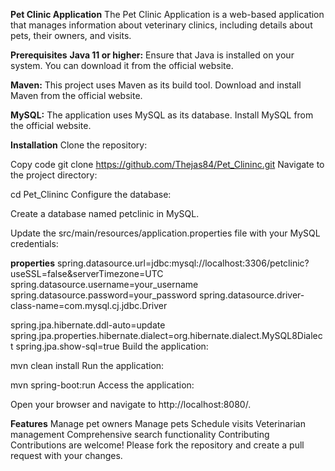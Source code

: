 **Pet Clinic Application**
The Pet Clinic Application is a web-based application that manages information about veterinary clinics, including details about pets, their owners, and visits.

**Prerequisites**
**Java 11 or higher:** Ensure that Java is installed on your system. You can download it from the official website.

**Maven:** This project uses Maven as its build tool. Download and install Maven from the official website.

**MySQL:** The application uses MySQL as its database. Install MySQL from the official website.

**Installation**
Clone the repository:


Copy code
git clone https://github.com/Thejas84/Pet_Clininc.git
Navigate to the project directory:

cd Pet_Clininc
Configure the database:

Create a database named petclinic in MySQL.

Update the src/main/resources/application.properties file with your MySQL credentials:

**properties**
spring.datasource.url=jdbc:mysql://localhost:3306/petclinic?useSSL=false&serverTimezone=UTC
spring.datasource.username=your_username
spring.datasource.password=your_password
spring.datasource.driver-class-name=com.mysql.cj.jdbc.Driver

spring.jpa.hibernate.ddl-auto=update
spring.jpa.properties.hibernate.dialect=org.hibernate.dialect.MySQL8Dialect
spring.jpa.show-sql=true
Build the application:

mvn clean install
Run the application:

mvn spring-boot:run
Access the application:

Open your browser and navigate to http://localhost:8080/.

**Features**
Manage pet owners
Manage pets
Schedule visits
Veterinarian management
Comprehensive search functionality
Contributing
Contributions are welcome! Please fork the repository and create a pull request with your changes.


